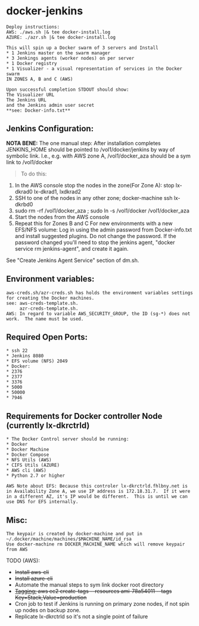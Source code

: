 # docker-jenkins
```
Deploy instructions:
AWS: ./aws.sh |& tee docker-install.log
AZURE: ./azr.sh |& tee docker-install.log

This will spin up a Docker swarm of 3 servers and Install
* 1 Jenkins master on the swarm manager
* 3 Jenkings agents (worker nodes) on per server
* 1 Docker registry
* 1 Visualizer - a visual representation of services in the Docker swarm
IN ZONES A, B and C (AWS)

Upon successful completion STDOUT should show:
The Visualizer URL
The Jenkins URL
and the Jenkins admin user secret
**see: Docker-info.txt**
```

## Jenkins Configuration:
**NOTA BENE:** The one manual step:  After installation completes JENKINS_HOME should be pointed to /vol1/docker/jenkins by way of symbolic link.  I.e., e.g. with AWS zone A, /vol1/docker_aza should be a sym link to /vol1/docker
> To do this:
 1. In the AWS console stop the nodes in the zone(For Zone A): stop lx-dkrad0 lx-dkrad1, lxdkrad2
 2. SSH to one of the nodes in any other zone; docker-machine ssh lx-dkrbd0
 3. sudo rm -rf /vol1/docker_aza ; sudo ln -s /vol1/docker /vol1/docker_aza
 4. Start the nodes from the AWS console
 5. Repeat this for Zones B and C
For new environments with a new EFS/NFS volume:
Log in using the admin password from Docker-info.txt and install suggested plugins.  Do not change the password. If the password changed you'll need to stop the jenkins agent, "docker service rm jenkins-agent", and create it again.

See "Create Jenkins Agent Service" section of dm.sh.

## Environment variables:
```
aws-creds.sh/azr-creds.sh has holds the environment variables settings for creating the Docker machines.
see: aws-creds-template.sh.
     azr-creds-template.sh.
AWS: In regard to variable AWS_SECURITY_GROUP, the ID (sg-*) does not work.  The name must be used.
```

## Required Open Ports:
```
* ssh 22
* Jenkins 8080
* EFS volume (NFS) 2049
* Docker:
* 2376
* 2377
* 3376
* 5000
* 50000
* 7946
```

## Requirements for Docker controller Node (currently lx-dkrctrld)
```
* The Docker Control server should be running:
* Docker
* Docker Machine
* Docker Compose
* NFS Utils (AWS)
* CIFS Utils (AZURE)
* AWS cli (AWS)
* Python 2.7 or higher

AWS Note about EFS: Because this controler lx-dkrctrld.fhlbny.net is in Availability Zone A, we use IP address is 172.18.31.7.  If it were in a different AZ, it's IP would be different.  This is until we can use DNS for EFS internally.
```

## Misc:
```
The keypair is created by docker-machine and put in ~/.docker/machine/machines/$MACHINE_NAME/id_rsa
Use docker-machine rm DOCKER_MACHINE_NAME which will remove keypair from AWS
```

TODO (AWS):
* ~~Install aws-cli~~
* ~~Install azure-cli~~
* Automate the manual steps to sym link docker root directory
* ~~[Tagging:](https://docs.aws.amazon.com/cli/latest/reference/ec2/create-tags.html) aws ec2 create-tags --resources ami-78a54011 --tags Key=Stack,Value=production~~
* Cron job to test if Jenkins is running on primary zone nodes, if not spin up nodes on backup zone.
* Replicate lx-dkrctrld so it's not a single point of failure
